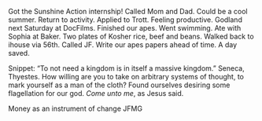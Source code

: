 Got the Sunshine Action internship\! Called Mom and Dad. Could be a cool summer. Return to activity. Applied to Trott. Feeling productive. Godland next Saturday at DocFilms. Finished our apes. Went swimming. Ate with Sophia at Baker. Two plates of Kosher rice, beef and beans. Walked back to ihouse via 56th. Called JF. Write our apes papers ahead of time. A day saved.

Snippet: “To not need a kingdom is in itself a massive kingdom.” Seneca, Thyestes. How willing are you to take on arbitrary systems of thought, to mark yourself as a man of the cloth? Found ourselves desiring some flagellation for our god. *Come unto me*, as Jesus said.

Money as an instrument of change JFMG